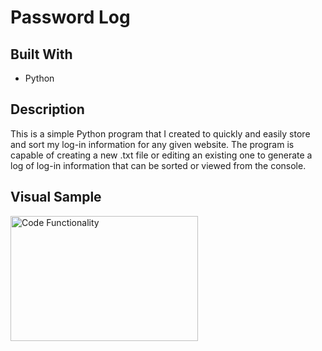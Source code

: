 # Password Log

## Built With
- Python

## Description

This is a simple Python program that I created to quickly and easily store and sort my log-in information for any given website. The program is capable of creating a new .txt file or editing an existing one to generate a log of log-in information that can be sorted or viewed from the console.

## Visual Sample

<img src="https://media.giphy.com/media/gdz7X4qGMFVgPOcvzH/giphy.gif" alt="Code Functionality" style="width:300px; height:200px;">

